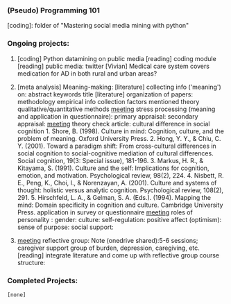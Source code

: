 ### (Pseudo) Programming 101

[meeting]: 180927 (Thursday)
[coding]: folder of "Mastering social media mining with python"

### Ongoing projects:
1. [coding] Python datamining on public media
        [reading] coding module
        [reading] public media: 
            twitter
        [Vivian] Medical care system covers medication for AD in both rural and urban areas?


2. [meta analysis] Meaning-making: 
        [literature] collecting info ('meaning') on:
            abstract
            keywords
            title
        [literature] organization of papers:
            methodology
            empirical info collection
            factors mentioned
            theory
            qualitative/quantitative methods
        [meeting] stress processing (meaning and application in questionnaire): 
            primary appraisal:
            secondary appraisal:
        [meeting] theory
            check article: cultural difference in social cognition 
                1. Shore, B. (1998). Culture in mind: Cognition, culture, and the problem of meaning. Oxford University Press.
                2. Hong, Y. Y., & Chiu, C. Y. (2001). Toward a paradigm shift: From cross-cultural differences in social cognition to social-cognitive mediation of cultural differences. Social cognition, 19(3: Special issue), 181-196.
                3. Markus, H. R., & Kitayama, S. (1991). Culture and the self: Implications for cognition, emotion, and motivation. Psychological review, 98(2), 224.
                4. Nisbett, R. E., Peng, K., Choi, I., & Norenzayan, A. (2001). Culture and systems of thought: holistic versus analytic cognition. Psychological review, 108(2), 291.
                5. Hirschfeld, L. A., & Gelman, S. A. (Eds.). (1994). Mapping the mind: Domain specificity in cognition and culture. Cambridge University Press.
            application in survey or questionnaire 
        [meeting] roles of personality : 
            gender:
            culture:
            self-regulation:
            positive affect (optimism):
            sense of purpose:
            social support:


3. [meeting] reflective group: 
    Note (onedrive shared):5-6 sessions; caregiver support group of burden, depression, caregiving, etc.
    [reading] integrate literature and come up with reflective group course structure: 


### Completed Projects:
    [none]
